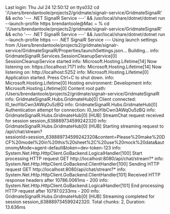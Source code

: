 Last login: Thu Jul 24 12:50:12 on ttys032
cd '/Users/brendantoole/projects2/gridmate/signalr-service/GridmateSignalR' && echo '--- .NET SignalR Service ---' && /usr/local/share/dotnet/dotnet run --launch-profile https
brendantoole@Mac ~ % cd '/Users/brendantoole/projects2/gridmate/signalr-service/GridmateSignalR' && echo '--- .NET SignalR Service ---' && /usr/local/share/dotnet/dotnet run --launch-profile https
--- .NET SignalR Service ---
Using launch settings from /Users/brendantoole/projects2/gridmate/signalr-service/GridmateSignalR/Properties/launchSettings.json...
Building...
info: GridmateSignalR.Services.SessionCleanupService[0]
      SessionCleanupService started
info: Microsoft.Hosting.Lifetime[14]
      Now listening on: https://localhost:7171
info: Microsoft.Hosting.Lifetime[14]
      Now listening on: http://localhost:5252
info: Microsoft.Hosting.Lifetime[0]
      Application started. Press Ctrl+C to shut down.
info: Microsoft.Hosting.Lifetime[0]
      Hosting environment: Development
info: Microsoft.Hosting.Lifetime[0]
      Content root path: /Users/brendantoole/projects2/gridmate/signalr-service/GridmateSignalR
info: GridmateSignalR.Hubs.GridmateHub[0]
      Client connected: I0_teoYibCwn3AWqOu5zBQ
info: GridmateSignalR.Hubs.GridmateHub[0]
      Authentication attempt for connection: I0_teoYibCwn3AWqOu5zBQ
info: GridmateSignalR.Hubs.GridmateHub[0]
      [HUB] StreamChat request received for session session_638889734599242320
info: GridmateSignalR.Hubs.GridmateHub[0]
      [HUB] Starting streaming request to /api/chat/stream?sessionId=session_638889734599242320&content=Please%20make%20DCF%20model%20in%20this%20sheet%2C%20use%20mock%20data&autonomyMode=agent-default&token=dev-token-123
info: System.Net.Http.HttpClient.GoBackend.LogicalHandler[100]
      Start processing HTTP request GET http://localhost:8080/api/chat/stream?*
info: System.Net.Http.HttpClient.GoBackend.ClientHandler[100]
      Sending HTTP request GET http://localhost:8080/api/chat/stream?*
info: System.Net.Http.HttpClient.GoBackend.ClientHandler[101]
      Received HTTP response headers after 10786.0061ms - 200
info: System.Net.Http.HttpClient.GoBackend.LogicalHandler[101]
      End processing HTTP request after 10797.0233ms - 200
info: GridmateSignalR.Hubs.GridmateHub[0]
      [HUB] Streaming completed for session session_638889734599242320. Total chunks: 2, Duration: 13.636ms

